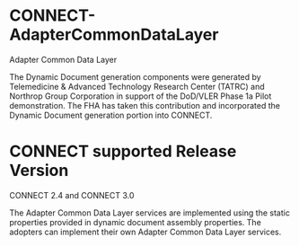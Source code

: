 CONNECT-AdapterCommonDataLayer
==============================

Adapter Common Data Layer

The Dynamic Document generation components were generated by Telemedicine & Advanced Technology Research Center (TATRC) and Northrop Group Corporation in support of the DoD/VLER Phase 1a Pilot demonstration. The FHA has taken this contribution and incorporated the Dynamic Document generation portion into CONNECT.

CONNECT supported Release Version
=================================

CONNECT 2.4 and CONNECT 3.0

The Adapter Common Data Layer services are implemented using the static properties provided in dynamic document assembly properties. The adopters can implement their own Adapter Common Data Layer services.
